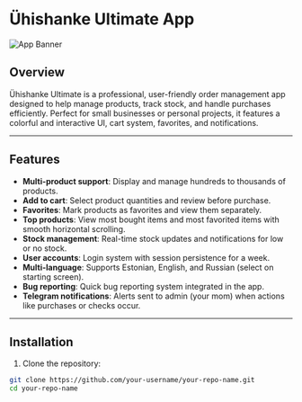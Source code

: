 # Ühishanke Ultimate App

![App Banner](add-your-banner-image-link-here)

## Overview
Ühishanke Ultimate is a professional, user-friendly order management app designed to help manage products, track stock, and handle purchases efficiently. Perfect for small businesses or personal projects, it features a colorful and interactive UI, cart system, favorites, and notifications.

---

## Features
- **Multi-product support**: Display and manage hundreds to thousands of products.
- **Add to cart**: Select product quantities and review before purchase.
- **Favorites**: Mark products as favorites and view them separately.
- **Top products**: View most bought items and most favorited items with smooth horizontal scrolling.
- **Stock management**: Real-time stock updates and notifications for low or no stock.
- **User accounts**: Login system with session persistence for a week.
- **Multi-language**: Supports Estonian, English, and Russian (select on starting screen).
- **Bug reporting**: Quick bug reporting system integrated in the app.
- **Telegram notifications**: Alerts sent to admin (your mom) when actions like purchases or checks occur.

---

## Installation

1. Clone the repository:
```bash
git clone https://github.com/your-username/your-repo-name.git
cd your-repo-name